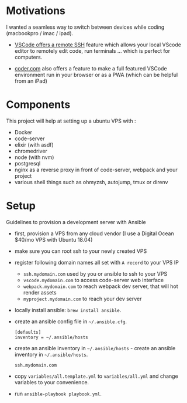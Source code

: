 # Motivations

I wanted a seamless way to switch between devices while coding (macbookpro / imac / ipad).

- [VSCode offers a remote SSH](https://code.visualstudio.com/docs/remote/ssh) feature which allows your local VScode editor to remotely edit code, run terminals ... which is perfect
for computers.

- [coder.com](coder.com) also offers a feature to make a full featured VSCode environment run in your browser or as a PWA (which can be helpful from an iPad)

# Components

This project will help at setting up a ubuntu VPS with :
- Docker
- code-server
- elixir (with asdf)
- chromedriver
- node (with nvm)
- postgresql
- nginx as a reverse proxy in front of code-server, webpack and your project
- various shell things such as ohmyzsh, autojump, tmux or direnv

# Setup

Guidelines to provision a development server with Ansible

- first, provision a VPS from any cloud vendor (I use a Digital Ocean $40/mo VPS with Ubuntu 18.04)

- make sure you can root ssh to your newly created VPS

- register following domain names all set with `A record` to your VPS IP
  - `ssh.mydomain.com` used by you or ansible to ssh to your VPS
  - `vscode.mydomain.com` to access code-server web interface
  - `webpack.mydomain.com` to reach webpack dev server, that will hot render assets
  - `myproject.mydomain.com` to reach your dev server

- locally install ansible: `brew install ansible`.

- create an ansible config file in `~/.ansible.cfg`.
  ```
  [defaults]
  inventory = ~/.ansible/hosts
  ```

- create an ansible inventory in `~/.ansible/hosts`	- create an ansible inventory in `~/.ansible/hosts`.
  ```
  ssh.mydomain.com
  ```

- copy `variables/all.template.yml` to `variables/all.yml` and change variables to your convenience.

- run `ansible-playbook playbook.yml`.
